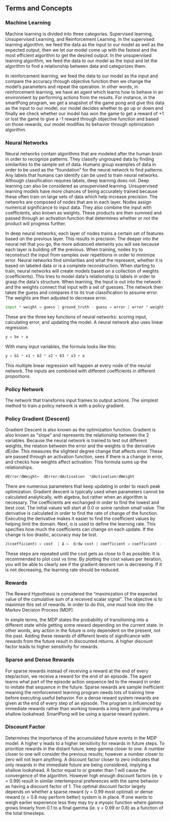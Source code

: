 ## Terms and Concepts
### Machine Learning
Machine learning is divided into three categories. Supervised learning, Unsupervised Learning, and Reinforcement Learning. In the supervised learning algorithm, we feed the data as the input to our model as well as the expected output, then we let our model come up with the fastest and the most efficient algorithm to get the desired output. In the unsupervised learning algorithm, we feed the data to our model as the input and let the algorithm to find a relationship between data and categorizes them. 

In reinforcement learning, we feed the data to our model as the input and compare the accuracy through objective function then we change the model’s parameters and repeat the operation. In other words, in reinforcement learning, we have an agent which learns how to behave in an environment by performing actions from the results. For instance, in the smartPong program, we get a snapshot of the game pong and give this data as the input to our model, our model decides whether to go up or down and finally we check whether our model has won the game to get a reward of +1 or lost the game to give a -1 reward through objective  function and based on those rewards, our model modifies its behavior through optimization algorithm. 

### Neural Networks
Neural networks contain algorithms that are modeled after the human brain in order to recognize patterns. They classify ungrouped data by finding similarities to the sample set of data. Humans group examples of data in order to be used as the “foundation” for the neural network to find patterns. Any labels that humans can identify can be used to train neural networks. Although classification requires labels, deep learning does not. 
Deep learning can also be considered as unsupervised learning. Unsupervised learning models have more chances of being accurately trained because these often train on large sets of data which help increase precision.
The networks are composed of nodes that are in each layer. Nodes assign numerical significance to input data. They also combine the input with coefficients, also known as weights. These products are then summed and passed through an activation function that determines whether or not the product will progress further. 
 
In deep neural networks, each layer of nodes trains a certain set of features based on the previous layer. This results in precision. The deeper into the neural net that you go, the more advanced elements you will see because each layer is building off the previous. When training, nodes try to reconstruct the input from samples over repetitions in order to minimize error. Neural networks find similarities and what the represent, whether it is based on labeled data or is a complete reconstruction. 
When starting to train, neural networks will create models based on a collection of weights (coefficients). This tries to model data's relationship to labels in order to grasp the data's structure. When learning, the Input is out into the network and the weights connect that input with a set of guesses. The network then takes the guess and compares it to its true classification to assume error. The weights are then adjusted to decrease error.
```python
input * weight = guess | ground_truth - guess = error | error * weight's contribution to error = adjustment
```
These are the three key functions of neural networks: scoring input, calculating error, and updating the model. A neural network also uses linear regression. 
```python
y = bx + a
```
With many input variables, the formula looks like this:
```python
y = b1 * x1 + b2 * x2 + b3 * x3 + a
```
This multiple linear regression will happen at every node of the neural network. The inputs are combined with different coefficients in different proportions.

### Policy Network
 The network that transforms input frames to output actions. The simplest method to train a policy network is with a policy gradient.

### Policy Gradient (Descent)

Gradient Descent is also known as the optimization function. Gradient is also known as "slope" and represents the relationship between the 2 variables. Because the neural network is trained to test out different weights, the relation between the error and the weights is the derivative dE/dw. This measures the slightest degree change that affects error. These are passed through an activation function, sees if there is a change in error, and checks how weights affect activation. This formula sums up the relationships.
```python
dError/dWeight=  dError/dActivation  *dActivation/dWeight
```
There are numerous parameters that keep updating in order to reach peak optimization. Gradient descent is typically used when parameters cannot be calculated analytically, with algebra, but rather when an algorithm is necessary. The coefficients are exchanged in order to find the lowest and best cost. The initial values will start at 0.0 or some random small value. The derivative is calculated in order to find the rate of change of the function. Executing the derivative makes it easier to find the coefficient values by helping limit the domain. Next, α is used to define the learning rate. This specifies how much the coefficients can change on each update. If the change is too drastic, accuracy may be lost.
```python
J(coefficient) = cost  | Δ =  d/dw cost | coefficient = coefficient - (αΔ)
```	 
These steps are repeated until the cost gets as close to 0 as possible. It is recommended to plot cost vs time. By plotting the cost values per iteration, you will be able to clearly see if the gradient descent run is decreasing. If it is not decreasing, the learning rate should be reduced. 

### Rewards
The Reward Hypothesis is considered the “maximization of the expected value of the cumulative sum of a received scalar signal”. The objective is to maximize this set of rewards. In order to do this, one must look into the Markov Decision Process (MDP). 

In simple terms, the MDP states the probability of transitioning into a different state while getting some reward depending on the current state. In other words, any action in the future is only dependent on the present, not the past. Adding these rewards of different levels of significance with rewards from the future result in discounted returns. A higher discount factor leads to higher sensitivity for rewards.

### Sparse and Dense Rewards
For sparse rewards instead of receiving a reward at the end of every step/action, we receive a reward for the end of an episode. The agent learns what part of the episode action sequence led to the reward in order to imitate that sequence in the future. Sparse rewards are sample inefficient meaning the reinforcement learning program needs lots of training time before executing useful behavior. 
For a dense reward system rewards are given at the end of every step of an episode. The program is influenced by immediate rewards rather than working towards a long term goal implying a shallow lookahead. SmartPong will be using a sparse reward system.

### Discount Factor
Determines the importance of the accumulated future events in the MDP model. A higher γ leads to a higher sensitivity for rewards in future steps. To prioritize rewards in the distant future, keep gamma closer to one. A number closer to one will consider the previous results; however a number closer to zero will not learn anything. A discount factor closer to zero indicates that only rewards in the immediate future are being considered, implying a shallow lookahead. A factor equal to or greater than 1 will cause the convergence of the algorithm. However high enough discount factors (ie. γ = 0.99) result in similar intertemporal preferences with the same behavior as having a discount factor of 1. The optimal discount factor largely depends on whether a sparse reward (γ = 0.99 most optimal) or dense reward (γ = 0.8 may perform better) system is in place. If one wants to weigh earlier experience less they may try a myopic function where gamma grows linearly from 0.1 to a final gamma (ie. γ = 0.99 or 0.8) as a function of the total timesteps.
